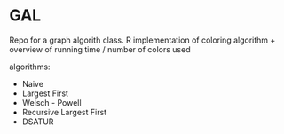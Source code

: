 # GAL
Repo for a graph algorith class.
R implementation of coloring algorithm + overview of running time / number of colors used

algorithms:
* Naive
* Largest First
* Welsch - Powell
* Recursive Largest First
* DSATUR


